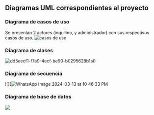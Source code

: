 ## Diagramas UML correspondientes al proyecto
### Diagrama de casos de uso
Se presentan 2 actores (inquilino, y administrador) con sus respectivos casos de uso.
![casos de uso](https://github.com/jocelynv25/project_SCRUM/assets/147032231/c6d6ea39-e12a-49ef-aaa6-340429044ae5)


### Diagrama de clases
![dd5eecf1-f7a9-4ecf-be90-b0295628b1a0](https://github.com/jocelynv25/project_SCRUM/assets/147032231/bfa1afeb-54ab-4f04-82a5-99ea59fc1339)


### Diagrama de secuencia
![](![WhatsApp Image 2024-03-13 at 10 46 33 PM](https://github.com/jocelynv25/project_SCRUM/assets/147032231/bd0f26ce-232b-424e-adf1-120f044bbdad)


### Diagrama de base de datos
![](https://github.com/jocelynv25/project_SCRUM/assets/147032231/62fa2990-da1c-485d-91d8-515b675bc89f)
